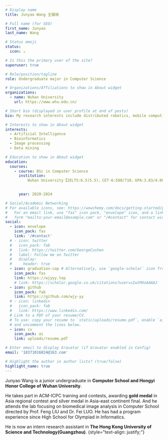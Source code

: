 ```yaml
---
# Display name
title: Junyao Wang 王骏峣

# Full name (for SEO)
first_name: Junyao
last_name: Wang

# Status emoji
status:
  icon: ☕️

# Is this the primary user of the site?
superuser: true

# Role/position/tagline
role: Undergraduate major in Computer Science

# Organizations/Affiliations to show in About widget
organizations:
  - name: Wuhan University
    url: https://www.whu.edu.cn/

# Short bio (displayed in user profile at end of posts)
bio: My research interests include distributed robotics, mobile computing and programmable matter.

# Interests to show in About widget
interests:
  - Artificial Intelligence
  - Bioinformatics
  - Image processing
  - Data mining

# Education to show in About widget
education:
  courses:
    - course: BSc in Computer Science
      institution: 
          Wuhan University【IELTS:6.5(5.5)，CET-6:580/710，GPA:3.83/4.00】
        

      year: 2020-2024

# Social/Academic Networking
# For available icons, see: https://wowchemy.com/docs/getting-started/page-builder/#icons
#   For an email link, use "fas" icon pack, "envelope" icon, and a link in the
#   form "mailto:your-email@example.com" or "/#contact" for contact widget.
social:
  - icon: envelope
    icon_pack: fas
    link: '/#contact'
  # - icon: twitter
  #   icon_pack: fab
  #   link: https://twitter.com/GeorgeCushen
  #   label: Follow me on Twitter
  #   display:
  #     header: true
  - icon: graduation-cap # Alternatively, use `google-scholar` icon from `ai` icon pack
    icon_pack: fas
    link: https://wjyyy.top
    # link: https://scholar.google.co.uk/citations?user=sIwtMXoAAAAJ
  - icon: github
    icon_pack: fab
    link: https://github.com/wjy-yy
  # - icon: linkedin
  #   icon_pack: fab
  #   link: https://www.linkedin.com/
  # Link to a PDF of your resume/CV.
  # To use: copy your resume to `static/uploads/resume.pdf`, enable `ai` icons in `params.yaml`,
  # and uncomment the lines below.
  - icon: cv
    icon_pack: ai
    link: uploads/resume.pdf

# Enter email to display Gravatar (if Gravatar enabled in Config)
email: '18371016824@163.com'

# Highlight the author in author lists? (true/false)
highlight_name: true
---
```


Junyao Wang is a junior undergraduate in **Computer School and Hongyi Honor College of Wuhan University**. 

He takes part in ACM-ICPC training and contests, awarding **gold medal** in Asia regional contest and silver medal in Asia-east continent final. And he attends the lab focusing on biomedical image analysis in Computer School directed by Prof. Feng LIU and Dr. Fei LUO. He has had a program experience since High School for Olympiad in Informatics.

He is now an intern research assistant in **The Hong Kong University of Science and Technology(Guangzhou)**.
{style="text-align: justify;"}
